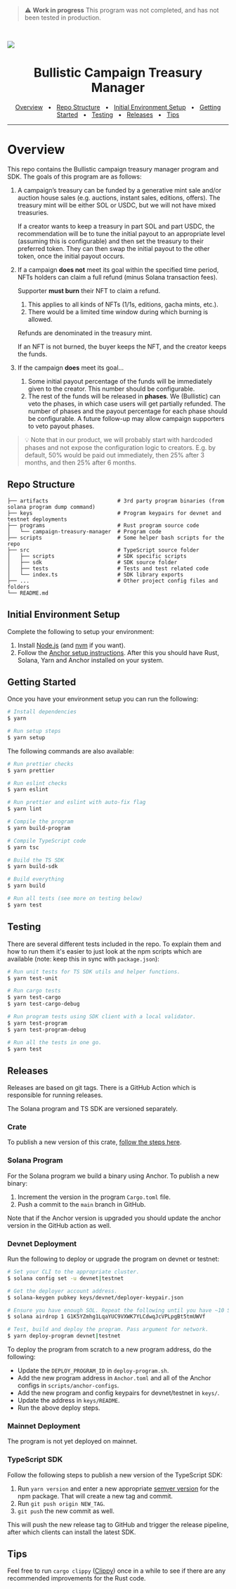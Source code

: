> :warning: **Work in progress**
> This program was not completed, and has not been tested in production.

<br/>

![](banner.jpeg)


<div align="center">
  <h1>Bullistic Campaign Treasury Manager</h1>
  <a href="#overview">Overview</a>
  <span>&nbsp;&nbsp;•&nbsp;&nbsp;</span>
  <a href="#repo-structure">Repo Structure</a>
  <span>&nbsp;&nbsp;•&nbsp;&nbsp;</span>
  <a href="#initial-environment-setup">Initial Environment Setup</a>
  <span>&nbsp;&nbsp;•&nbsp;&nbsp;</span>
  <a href="#getting-started">Getting Started</a>
  <span>&nbsp;&nbsp;•&nbsp;&nbsp;</span>
  <a href="#testing">Testing</a>
  <span>&nbsp;&nbsp;•&nbsp;&nbsp;</span>
  <a href="#releases">Releases</a>
  <span>&nbsp;&nbsp;•&nbsp;&nbsp;</span>
  <a href="#tips">Tips</a>
  <br />
  <hr />
</div>

# Overview

This repo contains the Bullistic campaign treasury manager program and SDK. The goals of this program are as follows:

1. A campaign’s treasury can be funded by a generative mint sale and/or auction house sales (e.g. auctions, instant sales, editions, offers). The treasury mint will be either SOL or USDC, but we will not have mixed treasuries.
    
    If a creator wants to keep a treasury in part SOL and part USDC, the recommendation will be to tune the initial payout to an appropriate level (assuming this is configurable) and then set the treasury to their preferred token. They can then swap the initial payout to the other token, once the initial payout occurs.
    
2. If a campaign **does not** meet its goal within the specified time period, NFTs holders can claim a full refund (minus Solana transaction fees).
    
    Supporter **must burn** their NFT to claim a refund.
    
    1. This applies to all kinds of NFTs (1/1s, editions, gacha mints, etc.).
    2. There would be a limited time window during which burning is allowed.
    
    Refunds are denominated in the treasury mint.
    
    If an NFT is not burned, the buyer keeps the NFT, and the creator keeps the funds.
    
3. If the campaign **********does********** meet its goal…
    1. Some initial payout percentage of the funds will be immediately given to the creator. This number should be configurable.
    2. The rest of the funds will be released in ******phases******. We (Bullistic) can veto the phases, in which case users will get partially refunded. The number of phases and the payout percentage for each phase should be configurable. A future follow-up may allow campaign supporters to veto payout phases.

> 💡 Note that in our product, we will probably start with hardcoded phases and not expose the configuration logic to creators. E.g. by default, 50% would be paid out immediately, then 25% after 3 months, and then 25% after 6 months.

## Repo Structure

```.
├── artifacts                      # 3rd party program binaries (from solana program dump command)
├── keys                           # Program keypairs for devnet and testnet deployments
├── programs                       # Rust program source code
│   └── campaign-treasury-manager  # Program code
├── scripts                        # Some helper bash scripts for the repo
├── src                            # TypeScript source folder
│   ├── scripts                    # SDK specific scripts
│   ├── sdk                        # SDK source folder
│   ├── tests                      # Tests and test related code
│   └── index.ts                   # SDK library exports
├── ...                            # Other project config files and folders
└── README.md
```

## Initial Environment Setup

Complete the following to setup your environment:

1. Install [Node.js](https://nodejs.org/en) (and [nvm](https://github.com/nvm-sh/nvm) if you want).
2. Follow the [Anchor setup instructions](https://book.anchor-lang.com/chapter_2/installation.html). After this you should have Rust, Solana, Yarn and Anchor installed on your system.

## Getting Started

Once you have your environment setup you can run the following:

```sh
# Install dependencies
$ yarn

# Run setup steps
$ yarn setup
```

The following commands are also available:

```sh
# Run prettier checks
$ yarn prettier

# Run eslint checks
$ yarn eslint

# Run prettier and eslint with auto-fix flag
$ yarn lint

# Compile the program
$ yarn build-program

# Compile TypeScript code
$ yarn tsc

# Build the TS SDK
$ yarn build-sdk

# Build everything
$ yarn build

# Run all tests (see more on testing below)
$ yarn test
```

## Testing

There are several different tests included in the repo. To explain them and how to run them it's easier to just look at the npm scripts which are available (note: keep this in sync with `package.json`):

```sh
# Run unit tests for TS SDK utils and helper functions.
$ yarn test-unit

# Run cargo tests
$ yarn test-cargo
$ yarn test-cargo-debug

# Run program tests using SDK client with a local validator.
$ yarn test-program
$ yarn test-program-debug

# Run all the tests in one go.
$ yarn test
```

## Releases

Releases are based on git tags. There is a GitHub Action which is responsible for running releases.

The Solana program and TS SDK are versioned separately.

### Crate

To publish a new version of this crate, [follow the steps here](https://www.notion.so/bullistic/Shipyard-Private-Crate-Registry-9e74df6df9714c3085661639363931c8#7dae84725f314f21905ae704a15e7a3f).

### Solana Program

For the Solana program we build a binary using Anchor. To publish a new binary:

1. Increment the version in the program `Cargo.toml` file.
2. Push a commit to the `main` branch in GitHub.

Note that if the Anchor version is upgraded you should update the anchor version in the GitHub action as well.

### Devnet Deployment

Run the following to deploy or upgrade the program on devnet or testnet:

```bash
# Set your CLI to the appropriate cluster.
$ solana config set -u devnet|testnet

# Get the deployer account address.
$ solana-keygen pubkey keys/devnet/deployer-keypair.json

# Ensure you have enough SOL. Repeat the following until you have ~10 SOL or more.
$ solana airdrop 1 G1K5YZmhg1LqaYUC9VXWK7YLCdwqJcVPLpgBt5tmUWVf

# Test, build and deploy the program. Pass argument for network.
$ yarn deploy-program devnet|testnet
```

To deploy the program from scratch to a new program address, do the following:

- Update the `DEPLOY_PROGRAM_ID` in `deploy-program.sh`.
- Add the new program address in `Anchor.toml` and all of the Anchor configs in `scripts/anchor-configs`.
- Add the new program and config keypairs for devnet/testnet in `keys/`.
- Update the address in `keys/README`.
- Run the above deploy steps.

### Mainnet Deployment

The program is not yet deployed on mainnet.

### TypeScript SDK

Follow the following steps to publish a new version of the TypeScript SDK:

1. Run `yarn version` and enter a new appropriate [semver version](https://docs.npmjs.com/about-semantic-versioning) for the npm package. That will create a new tag and commit.
2. Run `git push origin NEW_TAG`.
3. `git push` the new commit as well.

This will push the new release tag to GitHub and trigger the release pipeline, after which clients can install the latest SDK.

## Tips

Feel free to run `cargo clippy` ([Clippy](https://github.com/rust-lang/rust-clippy)) once in a while to see if there are any recommended improvements for the Rust code.
